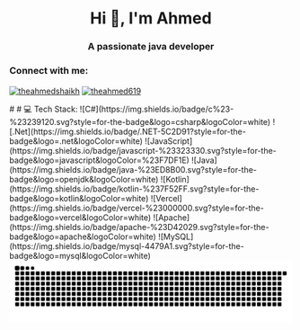 <h1 align="center">Hi 👋, I'm Ahmed</h1>
<h3 align="center">A passionate java developer</h3>





<h3 align="left">Connect with me:</h3>
<p align="left">
<a href="https://twitter.com/theahmedshaikh" target="blank"><img align="center" src="https://raw.githubusercontent.com/rahuldkjain/github-profile-readme-generator/master/src/images/icons/Social/twitter.svg" alt="theahmedshaikh" height="30" width="40" /></a>
<a href="https://instagram.com/theahmed619" target="blank"><img align="center" src="https://raw.githubusercontent.com/rahuldkjain/github-profile-readme-generator/master/src/images/icons/Social/instagram.svg" alt="theahmed619" height="30" width="40" /></a>
</p>
#
# 💻 Tech Stack:
![C#](https://img.shields.io/badge/c%23-%23239120.svg?style=for-the-badge&logo=csharp&logoColor=white) ![.Net](https://img.shields.io/badge/.NET-5C2D91?style=for-the-badge&logo=.net&logoColor=white) ![JavaScript](https://img.shields.io/badge/javascript-%23323330.svg?style=for-the-badge&logo=javascript&logoColor=%23F7DF1E) ![Java](https://img.shields.io/badge/java-%23ED8B00.svg?style=for-the-badge&logo=openjdk&logoColor=white) ![Kotlin](https://img.shields.io/badge/kotlin-%237F52FF.svg?style=for-the-badge&logo=kotlin&logoColor=white) ![Vercel](https://img.shields.io/badge/vercel-%23000000.svg?style=for-the-badge&logo=vercel&logoColor=white) ![Apache](https://img.shields.io/badge/apache-%23D42029.svg?style=for-the-badge&logo=apache&logoColor=white) ![MySQL](https://img.shields.io/badge/mysql-4479A1.svg?style=for-the-badge&logo=mysql&logoColor=white)
  
<br>







<picture>
  <source media="(prefers-color-scheme: dark)" srcset="https://raw.githubusercontent.com/theahmed619/theahmed619/output/github-snake-dark.svg" />
  <source media="(prefers-color-scheme: light)" srcset="https://raw.githubusercontent.com/theahmed619/theahmed619/output/github-snake.svg" />
  <img alt="github-snake" src="https://raw.githubusercontent.com/theahmed619/theahmed619/output/github-snake.svg" />
</picture>
